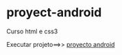 # proyect-android
 Curso html e css3

 Executar projeto==>> <a target="_blank" href="https://sauldevjr.github.io/proyect-android/">proyecto android</a>
